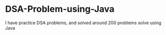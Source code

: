 # DSA-Problem-using-Java
I have practice DSA problems, and solved around 200 problems solve using Java
